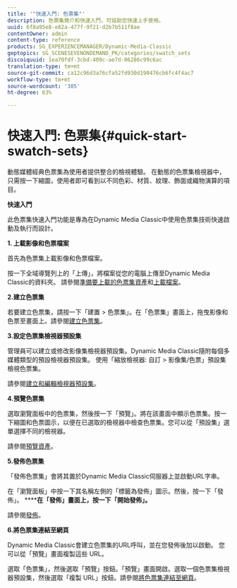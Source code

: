 ```yaml
---
title: '"快速入門: 色票集"'
description: 色票集簡介和快速入門，可協助您快速上手使用。
uuid: 6f8a95e8-e82a-477f-9f21-d2b7b511f8ae
contentOwner: admin
content-type: reference
products: SG_EXPERIENCEMANAGER/Dynamic-Media-Classic
geptopics: SG_SCENESEVENONDEMAND_PK/categories/swatch_sets
discoiquuid: 1ea70fdf-3cbd-409c-ae7d-06286c99c6ac
translation-type: tm+mt
source-git-commit: ca12c96d3a76cfa52fd930d190476cb6fc4f4ac7
workflow-type: tm+mt
source-wordcount: '385'
ht-degree: 63%

---
```



# 快速入門: 色票集{#quick-start-swatch-sets}

動態媒體經典色票集為使用者提供整合的檢視體驗。 在動態的色票集檢視器中，只需按一下縮圖，使用者即可看到以不同色彩、材質、紋理、飾面或織物演算的項目。

**快速入門**

此色票集快速入門功能是專為在Dynamic Media Classic中使用色票集技術快速啟動及執行而設計。

**1. 上載影像和色票檔案**

首先為色票集上載影像和色票檔案。

按一下全域導覽列上的「上傳」，將檔案從您的電腦上傳至Dynamic Media Classic的資料夾。 請參閱[準備要上載的色票集資產](preparing-swatch-set-assets-upload.md#preparing-swatch-set-assets-for-upload)和[上載檔案](uploading-files.md#uploading-your-files)。

**2.建立色票集**

若要建立色票集，請按一下「建置 > 色票集」。在「色票集」畫面上，拖曳影像和色票至畫面上。請參閱[建立色票集](creating-swatch-set.md#creating-a-swatch-set)。

**3.設定色票集檢視器預設集**

管理員可以建立或修改影像集檢視器預設集。Dynamic Media Classic隨附每個多媒體類型的預設檢視器預設集。 使用「縮放檢視器: 自訂 > 影像集/色票」預設集檢視色票集。

請參閱[建立和編輯檢視器預設集](application-setup.md#adding-and-editing-viewer-presets)。

**4.預覽色票集**

選取瀏覽面板中的色票集，然後按一下「預覽」。將在該畫面中顯示色票集。按一下縮圖和色票圖示，以便在已選取的檢視器中檢查色票集。您可以從「預設集」選單選擇不同的檢視器。

請參閱[預覽資產](previewing-asset.md#previewing-an-asset)。

**5.發佈色票集**

「發佈色票集」會將其置於Dynamic Media Classic伺服器上並啟動URL字串。

在「瀏覽面板」中按一下其名稱左側的「標籤為發佈」圖示。然後，按一下「發佈」。 ********&#x200B;在「發佈」畫面上，按一下「開始發佈」**。**

請參閱[發佈](publishing-files.md#publishing-files)。

**6.將色票集連結至網頁**

Dynamic Media Classic會建立色票集的URL呼叫，並在您發佈後加以啟動。 您可以從「預覽」畫面複製這些 URL。

選取「色票集」，然後選取「預覽」按鈕。「預覽」畫面開啟。選取一個色票集檢視器預設集，然後選取「複製 URL」按鈕。請參閱[將色票集連結至網頁](linking-swatch-set-web-page.md#linking-a-swatch-set-to-a-web-page)。
